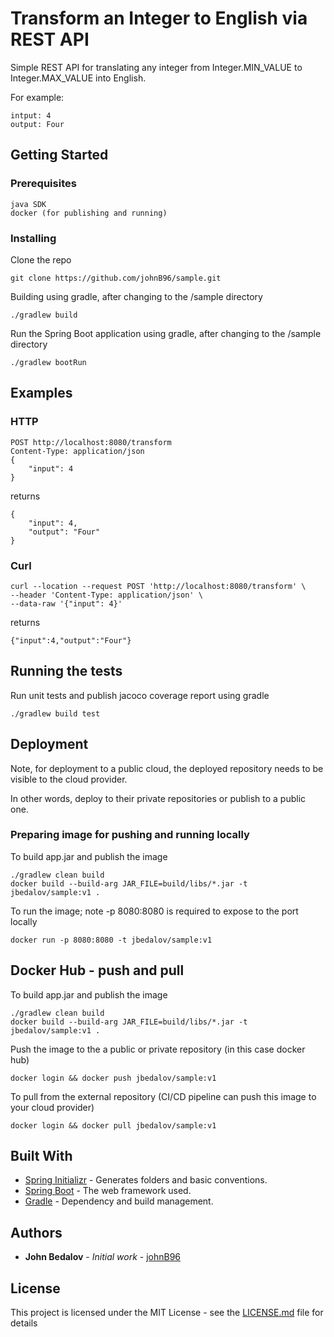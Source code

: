 # Transform an Integer to English via REST API

Simple REST API for translating any integer from Integer.MIN_VALUE to Integer.MAX_VALUE into English.

For example:

```
intput: 4
output: Four
```

## Getting Started

### Prerequisites

```
java SDK
docker (for publishing and running)
```

### Installing

Clone the repo

```
git clone https://github.com/johnB96/sample.git
```

Building using gradle, after changing to the /sample directory

```
./gradlew build
```

Run the Spring Boot application using gradle, after changing to the /sample directory

```
./gradlew bootRun
```

## Examples

### HTTP

```
POST http://localhost:8080/transform
Content-Type: application/json
{
    "input": 4
}
```

returns
```
{
    "input": 4,
    "output": "Four"
}
```

### Curl

```
curl --location --request POST 'http://localhost:8080/transform' \
--header 'Content-Type: application/json' \
--data-raw '{"input": 4}'
```

returns
```
{"input":4,"output":"Four"}
```

## Running the tests

Run unit tests and publish jacoco coverage report using gradle
```
./gradlew build test
```

## Deployment

Note, for deployment to a public cloud, the deployed repository needs to be visible to the cloud provider.

In other words, deploy to their private repositories or publish to a public one.

### Preparing image for pushing and running locally

To build app.jar and publish the image
```
./gradlew clean build
docker build --build-arg JAR_FILE=build/libs/*.jar -t jbedalov/sample:v1 .
```

To run the image; note -p 8080:8080 is required to expose to the port locally
```
docker run -p 8080:8080 -t jbedalov/sample:v1
```

## Docker Hub - push and pull

To build app.jar and publish the image
```
./gradlew clean build
docker build --build-arg JAR_FILE=build/libs/*.jar -t jbedalov/sample:v1 .
```

Push the image to the a public or private repository (in this case docker hub)
```
docker login && docker push jbedalov/sample:v1
```

To pull from the external repository (CI/CD pipeline can push this image to your cloud provider)
```
docker login && docker pull jbedalov/sample:v1
```

## Built With

* [Spring Initializr](https://start.spring.io/) - Generates folders and basic conventions.
* [Spring Boot](https://spring.io/projects/spring-boot) - The web framework used.
* [Gradle](https://gradle.org/) - Dependency and build management.

## Authors

* **John Bedalov** - *Initial work* - [johnB96](https://github.com/johnB96)

## License

This project is licensed under the MIT License - see the [LICENSE.md](LICENSE.md) file for details
